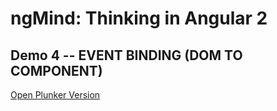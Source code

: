 # ngMind: Thinking in Angular 2

## Demo 4 -- EVENT BINDING (DOM TO COMPONENT)

[Open Plunker Version](http://plnkr.co/edit/xQQl2krk0izdh2WN2aac?p=preview)
